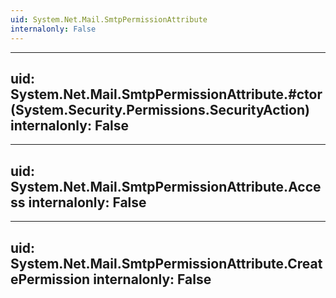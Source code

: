 ```yaml
---
uid: System.Net.Mail.SmtpPermissionAttribute
internalonly: False
---
```


---
uid: System.Net.Mail.SmtpPermissionAttribute.#ctor(System.Security.Permissions.SecurityAction)
internalonly: False
---

---
uid: System.Net.Mail.SmtpPermissionAttribute.Access
internalonly: False
---

---
uid: System.Net.Mail.SmtpPermissionAttribute.CreatePermission
internalonly: False
---
